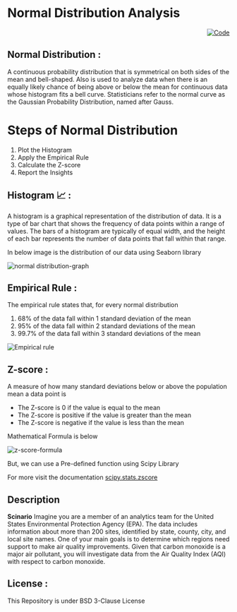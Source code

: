 # Normal Distribution Analysis

<p align="right">
  <a href="https://colab.research.google.com/drive/1SWRf2pocN0nTmjtElMgRD64YG86dd7gk#scrollTo=7CbBgCm3x3-D">
    <img src="https://colab.research.google.com/assets/colab-badge.svg" alt="Code">
  </a>
</p>


 ## **Normal Distribution** : 
 A continuous probability distribution that is symmetrical on both sides of the mean and bell-shaped. Also is used to analyze data when there is an equally likely chance of being above or below the mean for continuous data whose histogram fits a bell curve. Statisticians refer to the normal curve as the Gaussian Probability Distribution, named after Gauss.

# Steps of Normal Distribution

1. Plot the Histogram
2. Apply the Empirical Rule
3. Calculate the Z-score
4. Report the Insights

## **Histogram** 📈 :
A histogram is a graphical representation of the distribution of data. It is a type of bar chart that shows the frequency of data points within a range of values. The bars of a histogram are typically of equal width, and the height of each bar represents the number of data points that fall within that range.

In below image is the distribution of our data using Seaborn library

![normal distribution-graph](https://github.com/sagarv2522/Normal_Distribution_stats/assets/109810639/c38ef606-21ba-4827-b901-dbe9ab709fbc)

## **Empirical Rule** :
The empirical rule states that, for every normal distribution

1. 68% of the data fall within 1 standard deviation of the mean
2. 95% of the data fall within 2 standard deviations of the mean
3. 99.7% of the data fall within 3 standard deviations of the mean

![Empirical rule](https://github.com/sagarv2522/Normal_Distribution_stats/assets/109810639/05259c72-81a8-42b3-aa66-94fe66c02106)

## **Z-score** :
A measure of how many standard deviations below or above the population mean a data point is

 * The Z-score is 0 if the value is equal to the mean
 * The Z-score is positive if the value is greater than the mean
 * The Z-score is negative if the value is less than the mean

Mathematical Formula is below

![z-score-formula](https://github.com/sagarv2522/Normal_Distribution_stats/assets/109810639/eebf7713-b772-42fd-b9bd-a7b17fcfd142)

But, we can use a Pre-defined function using Scipy Library

For more visit the documentation [scipy.stats.zscore](https://docs.scipy.org/doc/scipy/reference/generated/scipy.stats.zscore.html)

## **Description**
**Scinario**
Imagine you are a member of an analytics team for the United States Environmental Protection Agency (EPA). The data includes information about more than 200 sites, identified by state, county, city, and local site names. One of your main goals is to determine which regions need support to make air quality improvements. Given that carbon monoxide is a major air pollutant, you will investigate data from the Air Quality Index (AQI) with respect to carbon monoxide.

## **License** :
This Repository is under BSD 3-Clause License


  
